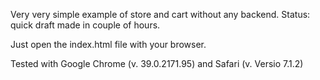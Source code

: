 Very very simple example of store and cart without any backend. Status: quick draft made in couple of hours.

Just open the index.html file with your browser.

Tested with Google Chrome (v. 39.0.2171.95) and Safari (v. Versio 7.1.2)

